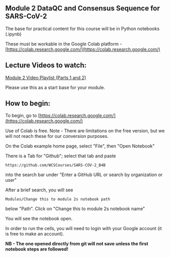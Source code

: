 ## Module 2 DataQC and Consensus Sequence for SARS-CoV-2 

The base for practical content for this course will be in Python notebooks (.ipynb)

These must be workable in the Google Colab platform - [https://colab.research.google.com/](https://colab.research.google.com/)


## Lecture Videos to watch:

[Module 2 Video Playlist (Parts 1 and 2)](https://www.youtube.com/playlist?list=PLfovZnX0TvKtfX79k16fFMkMwDFtrAcNp)         

Please use this as a start base for your module. 

## How to begin: 

To begin, go to [https://colab.research.google.com/](https://colab.research.google.com/)

Use of Colab is free. Note - There are limitations on the free version, but we will not reach these for our conversion purposes. 

On the Colab example home page, select "File", then "Open Notebook"

There is a Tab for "Github"; select that tab and paste 
```
https://github.com/WCSCourses/SARS-COV-2_B4B
```
into the search bar under "Enter a GitHub URL or search by organization or user" 

After a brief search, you will see
```
Modules/Change this to module 2s notebook path
```
below "Path". Click on "Change this to module 2s notebook name"

You will see the  notebook open.

In order to run the cells, you will need to login with your Google account (it is free to make an account).

**NB - The one opened directly from git will not save unless the first notebook steps are followed!**


